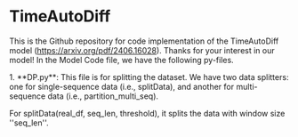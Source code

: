 # TimeAutoDiff
This is the Github repository for code implementation of the TimeAutoDiff model (https://arxiv.org/pdf/2406.16028).
Thanks for your interest in our model! 
In the Model Code file, we have the following py-files.

<p> 1. **DP.py**: This file is for splitting the dataset. We have two data splitters: one for single-sequence data (i.e., splitData), and another for multi-sequence data (i.e., partition_multi_seq).<br>
<p> For splitData(real_df, seq_len, threshold), it splits the data with window size ''seq_len''.<br>
